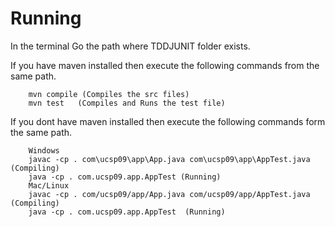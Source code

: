 # Running
In the terminal Go the path where TDDJUNIT folder exists.

If you have maven installed then execute the following commands from the same path.

        mvn compile (Compiles the src files)
        mvn test   (Compiles and Runs the test file)
If you dont have maven installed then execute the following commands form the same path.
        
        Windows
        javac -cp . com\ucsp09\app\App.java com\ucsp09\app\AppTest.java (Compiling)
        java -cp . com.ucsp09.app.AppTest (Running)
        Mac/Linux
        javac -cp . com/ucsp09/app/App.java com/ucsp09/app/AppTest.java  (Compiling)
        java -cp . com.ucsp09.app.AppTest  (Running)
    
